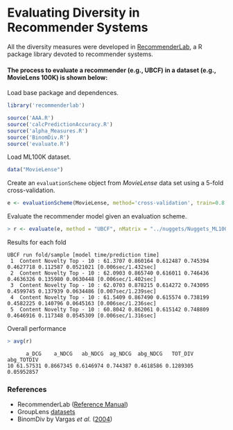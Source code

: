 # Evaluating Diversity in Recommender Systems

All the diversity measures were developed in [RecommenderLab](https://cran.r-project.org/web/packages/recommenderlab/index.html), a R package library devoted to recommender systems.

#### The process to evaluate a recommender (e.g., UBCF) in a dataset (e.g., MovieLens 100K) is shown below:

Load base package and dependences.
```R
library('recommenderlab')

source('AAA.R')
source('calcPredictionAccuracy.R')
source('alpha_Measures.R')
source('BinomDiv.R')
source('evaluate.R')
```

Load ML100K dataset.
```R
data("MovieLense")
```
Create an `evaluationScheme` object from *MovieLense* data set using a 5-fold cross-validation.
```R
e <- evaluationScheme(MovieLense, method='cross-validation', train=0.8, k=5, given=15, goodRating=4)
```
Evaluate the recommender model given an evaluation scheme. 
```R
> r <- evaluate(e, method = "UBCF", nMatrix = "../nuggets/Nuggets_ML100K.dat", type = "topNList", subtype = "a-nDCG", n = 10, param = list(method = "cosine", nn = 50))
```
Results for each fold

    UBCF run fold/sample [model time/prediction time]
	 1  Content Novelty Top - 10 : 61.3707 0.860164 0.612487 0.745394 0.4627718 0.112587 0.0521021 [0.006sec/1.432sec] 
	 2  Content Novelty Top - 10 : 62.0903 0.865740 0.616011 0.746436 0.4636326 0.135980 0.0630448 [0.006sec/1.402sec] 
	 3  Content Novelty Top - 10 : 62.0703 0.878215 0.614272 0.743095 0.4599745 0.137939 0.0634486 [0.007sec/1.239sec] 
	 4  Content Novelty Top - 10 : 61.5409 0.867490 0.615574 0.738199 0.4582225 0.140796 0.0645163 [0.006sec/1.236sec] 
	 5  Content Novelty Top - 10 : 60.8042 0.862061 0.615142 0.748809 0.4646916 0.117348 0.0545309 [0.006sec/1.316sec] 

Overall performance
```R
> avg(r)
```
```
      a_DCG    a_NDCG   ab_NDCG  ag_NDCG  abg_NDCG   TOT_DIV  abg_TOTDIV
10 61.57531 0.8667345 0.6146974 0.744387 0.4618586 0.1289305  0.05952857
```

### References
* RecommenderLab ([Reference Manual](https://cran.r-project.org/web/packages/recommenderlab/recommenderlab.pdf))
* GroupLens [datasets](https://grouplens.org/datasets/)
* BinomDiv by Vargas *et al.* ([2004](http://ir.ii.uam.es/saul/pubs/recsys2014-vargas-tid.pdf))
